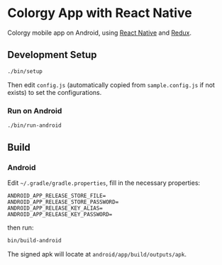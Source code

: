 # Colorgy App with React Native

Colorgy mobile app on Android, using [React Native](https://facebook.github.io/react-native/) and [Redux](https://github.com/rackt/redux).


## Development Setup

```bash
./bin/setup
```

Then edit `config.js` (automatically copied from `sample.config.js` if not exists) to set the configurations.

### Run on Android

```bash
./bin/run-android
```


## Build

### Android

Edit `~/.gradle/gradle.properties`, fill in the necessary properties:

```
ANDROID_APP_RELEASE_STORE_FILE=
ANDROID_APP_RELEASE_STORE_PASSWORD=
ANDROID_APP_RELEASE_KEY_ALIAS=
ANDROID_APP_RELEASE_KEY_PASSWORD=
```

then run:

```bash
bin/build-android
```

The signed apk will locate at `android/app/build/outputs/apk`.
